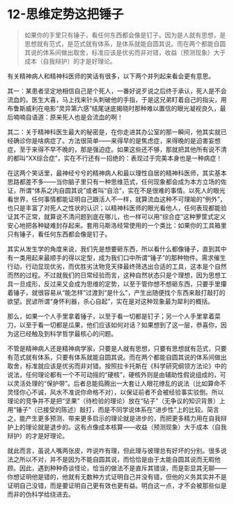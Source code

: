 # 12-思维定势这把锤子

> 如果你的手里只有锤子，看任何东西都会像是钉子。因为是人就有思想，是思想就有范式，是范式就有体系，是体系就能自圆其说。而在两个都能自圆其说的体系间做出取舍，标准应该是优劣而非对错，收益（预测现象）大于成本（自我辩护）的才是好理论。

有关精神病人和精神科医师的笑话有很多，以下两个并列起来看会更有意思。

其一：某患者坚定地相信自己是个死人，一番好说歹说之后终于承认，死人是不会流血的。医生大喜，马上找来针头刺破他的手指，于是这兄弟盯着自己的指尖，用布鲁斯威利在电影“灵异第六感”结尾谜底揭晓时那种难以置信的眼光凝视良久，最后喃喃自语道：原来死人也是会流血的啊！

其二：关于精神科医生最大的秘密是，在你走进其办公室的那一瞬间，他其实就已经确诊你是啥病症了。方法很简单——来得早的是焦虑症，来得晚的是迫害妄想症，至于来得不早不晚的，那是强迫症。如果这些还不够，那就把其他所有说不清的都叫“XX综合症”，实在不行还有一招绝的：表现过于完美本身也是一种病症！

在这两个笑话里，最神经兮兮的精神病人和最以理性自居的精神科医师，其实基本思路都差不多——当你脑子里只有一种思维范式，任何现象都会成为本方立场的佐证，所谓“体系之内自圆其说”或者叫“自洽”，实在不是很难的事情。以死人的眼光看世界，任何事情都能证明自己跟活人不一样，就算流血这种不可理喻的“例外”，也只是丰富了对死人之性状的认识；以精神科医师的眼光看他人，任何表现都能验证其不正常，就算说不清问题到底在哪儿，也一样可以用“综合症”这种箩筐式定义安心地把各种疑难封存起来。套用马斯洛经常使用的一个类比：如果你的工具箱里只有锤子，看任何东西都会像是钉子。

其实从发生学的角度来说，我们先是想要砸东西，所以看什么都像锤子，直到其中有一类用起来最顺手的得以定型，成为我们口中所谓“锤子”的那种物件。需求催生行动，行动显现优劣，而优胜劣汰物竞天择最终筛选出合适的工具，这本是个自然而然的过程。不过就我们的日常经验而言，这种自然状态只是个理想，因为思想工具一旦成形，反过来又会成为思维的定势，以至于管你想不想砸东西，只要手里攥着锤子，就很容易从“能怎样”过渡到“是什么”，产生出随便找个东西来敲打敲打的欲望。民谚所谓“身怀利器，杀心自起”，实在是对这种现象最为犀利的概括。

那么，如果一个人手里拿着锤子，以至于看一切都是钉子；另一个人手里拿着菜刀，以至于看一切都是瓜果，他们应该如何对话？如果想到了这一层，恭喜你，因为这已经触及到科学哲学最核心的问题。

不管是精神病人还是精神病学家，只要是人就有思想，只要有思想就有范式，只要有范式就有体系，只要有体系就能自圆其说。而在两个都能自圆其说的体系间做出取舍，标准就应该是优劣而非对错。按照拉卡托斯在《科学研究纲领方法论》中的说法，任何理论都有一个不可动摇的“硬核”，硬核外则是由辅助性假说组成的，可以灵活处理的“保护带”。后者总能捣腾出一大套让人眼花缭乱的说法（比如算命不灵怪你心不诚，风水不准说你命格不对），以保证前者不会被经验事实驳倒。所以理论的竞争并不是把“坚果”（待检验的理论）放在“砧子”（无争议的知识背景）上用“锤子”（已接受的陈述）敲打，而是不同学说体系在“进步性”上的比较。简言之，能产生更多预测、带来更多启示的理论就是进步的，而把更多精力用在自我辩护上的理论就是退步的。这有点像成本核算——收益（预测现象）大于成本（自我辩护）的才是好理论。

就此而言，虽说人嘴两张皮，咋说咋有理，但此理与彼理总有好坏的分别。很多说法之所以不对，并不是因为不能自圆其说，而恰恰是由于太能自圆其说而无暇他顾。因此，遇到种种奇谈怪论，恰当的做法不是直斥其错误，而是彰显其无聊——你想证明他是错的，他就有无数种方式证明自己并没有错，但他的义务其实并不是证明自己没错，而是要证明自己更有效也更有益。明白这一点，才不会被那些似是而非的伪科学给绕进去。